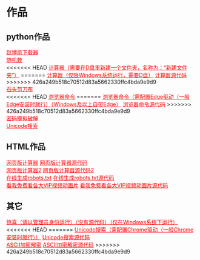 <html>
<head>
  <meta charset="utf-8">
  <title>作品</title>
  <link rel="stylesheet" href="https://zhaobokai341.github.io/yangshi.css">
  <style>
      a {
          color: red;
      }
  </style>
</head>
<body>
<h1>作品</h1>
<h2>python作品</h2>
<a href="../zuopinxiazai/21.zip" download="赵博凯下载器.zip">赵博凯下载器</a>
<br>
<a href="../zuopinxiazai/22.zip" download="随机数.zip">随机数</a>
<br>
<<<<<<< HEAD
<a href="../zuopinxiazai/27.zip" download="计算器（需要在D盘里新建一个文件夹，名称为：“新建文件夹”.zip">计算器（需要在D盘里新建一个文件夹，名称为：“新建文件夹”）</a>
=======
<a href="../zuopinxiazai/27.exe" download>计算器（仅限Windows系统运行，需要D盘）</a>
<a href="../zuopinxiazai/27.py" download>计算器源代码</a>
>>>>>>> 426a249b518c70512d83a5662330ffc4bda9e9d9
<br>
<a href="../zuopinxiazai/23.zip" download="石头剪刀布.zip">石头剪刀布</a>
<br>
<<<<<<< HEAD
<a href="../zuopinxiazai/25.zip" download="浏览器命令.zip">浏览器命令</a>
=======
<a href="../zuopinxiazai/25.exe" download>浏览器命令（需配置Edge驱动（一般Edge安装时就行）（Windows及以上自带Edge）</a>
<a href="../zuopinxiazai/25.py" download>浏览器命令源代码</a>  
>>>>>>> 426a249b518c70512d83a5662330ffc4bda9e9d9
<br>
<a href="../zuopinxiazai/24.zip" download="密码模拟破解.zip">密码模拟破解</a>
<br>
<a href="../zuopinxiazai/212.zip" target="_blank" download="Unicode搜索.zip">Unicode搜索</a>
<br>
<h2>HTML作品</h2>
<a href="../zuopinxiazai/29" target="_blank">网页版计算器</a>
<a href="../zuopinxiazai/29" target="_blank" download="网页版计算器.html">网页版计算器源代码</a>
<br>
<a href="../zuopinxiazai/28" target="_blank">网页版计算器2</a>
<a href="../zuopinxiazai/28" target="_blank" download="网页版计算器2.html">网页版计算器源代码2</a>
<br>
<a href="../zuopinxiazai/211" target="_blank">在线生成robots.txt</a>
<a href="../zuopinxiazai/211" target="_blank" download="在线生成robots.txt.html">在线生成robots.txt源代码</a>
<br>
<a href="../zuopinxiazai/210" target="_blank">看我免费看各大VIP视频动画片</a>
<a href="../zuopinxiazai/210" target="_blank" download="看我免费看各大VIP视频动画片.html">看我免费看各大VIP视频动画片源代码</a>
<br>
<h2>其它</h2>
<a href="../zuopinxiazai/26.cmd" target="_blank"
   download="惊喜（请以管理员身份运行）（没有源代码）（仅在Windows系统下运行.cmd">惊喜（请以管理员身份运行）（没有源代码）（仅在Windows系统下运行）</a>
<br>
<<<<<<< HEAD
=======
<a href="../zuopinxiazai/212.exe" target="_blank" download>Unicode搜索（需配置Chrome驱动（一般Chrome安装时就行））</a>
<a href="../zuopinxiazai/212.py" target="_blank" download>Unicode搜索源代码</a>
<br>
<a href="../zuopinxiazai/213.exe" target="_blank" download>ASCII加密解密</a>
<a href="../zuopinxiazai/213.py" target="_blank" download>ASCII加密解密源代码</a>
>>>>>>> 426a249b518c70512d83a5662330ffc4bda9e9d9
</body>
</html>
